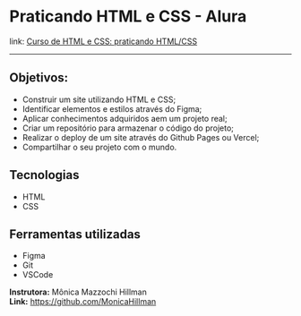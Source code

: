 # Praticando HTML e CSS - Alura

link: [Curso de HTML e CSS: praticando HTML/CSS](https://cursos.alura.com.br/course/html-css-praticando-html-css)
<hr>
  
## Objetivos:
- Construir um site utilizando HTML e CSS;
- Identificar elementos e estilos através do Figma;
- Aplicar conhecimentos adquiridos aem um projeto real;
- Criar um repositório para armazenar o código do projeto;
- Realizar o deploy de um site através do Github Pages ou Vercel;
- Compartilhar o seu projeto com o mundo.

## Tecnologias
* HTML
* CSS
  
## Ferramentas utilizadas
* Figma 
* Git
* VSCode 

<b>Instrutora:</b> Mônica Mazzochi Hillman   
<b>Link:</b> https://github.com/MonicaHillman
